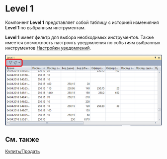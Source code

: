 # Level 1

Компонент **Level 1** представляет собой таблицу с историей изменияния **Level 1** по выбранным инструментам.

**Level 1** имеет фильтр для выбора необходимых инструментов. Также имеется возможность настроить уведомления по событиям выбранных инструментов [Настройки уведомлений](Designer_notification_Setting.md).

![Terminal Level1 00](../images/Terminal_Level1_00.png)

## См. также

[Купить\/Продать](Terminal_Buy_Sell.md)
